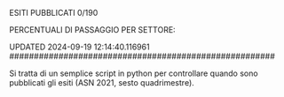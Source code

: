 ESITI PUBBLICATI 0/190 

PERCENTUALI DI PASSAGGIO PER SETTORE:

UPDATED 2024-09-19 12:14:40.116961
###################################################### 

Si tratta di un semplice script in python per controllare quando sono pubblicati gli esiti (ASN 2021, sesto quadrimestre).

